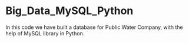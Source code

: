 # Big_Data_MySQL_Python
In this code we have built a database for Public Water Company, with the help of MySQL library in Python.


